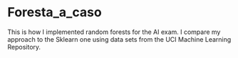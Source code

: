 # Foresta_a_caso
This is how I implemented random forests for the AI exam. I compare my approach to the Sklearn one using data sets from the UCI Machine Learning Repository.
